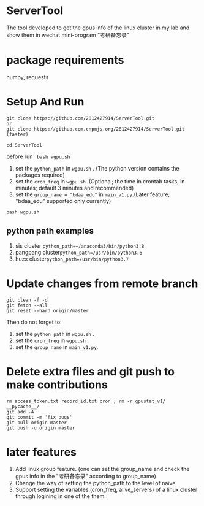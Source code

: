 # ServerTool
The tool developed to get the gpus info of the linux cluster in my lab and show them in wechat mini-program "考研备忘录"

# package requirements
numpy,
requests

# Setup And Run
```
git clone https://github.com/2812427914/ServerTool.git
or
git clone https://github.com.cnpmjs.org/2812427914/ServerTool.git
(faster)

cd ServerTool
```
before run ``` bash wgpu.sh```
1. set the ```python_path``` in ```wgpu.sh``` . (The python version contains the packages required)
2. set the ```cron_freq``` in ```wgpu.sh``` .(Optional; the time in crontab tasks, in minutes; default 3 minutes and recommended)
3. set the ```group_name = "bdaa_edu"``` in ```main_v1.py```.(Later feature; "bdaa_edu" supported only currently)
```
bash wgpu.sh
```
## python path examples
1. sis cluster ```python_path=~/anaconda3/bin/python3.8```
2. pangpang cluster```python_path=/usr/bin/python3.6```
3. huzx cluster```python_path=/usr/bin/python3.7```
# Update changes from remote branch
```
git clean -f -d
git fetch --all
git reset --hard origin/master
```
Then do not forget to:
1. set the ```python_path``` in ```wgpu.sh``` . 
2. set the ```cron_freq``` in ```wgpu.sh``` .
3. set the ```group_name``` in ```main_v1.py```.

# Delete extra files and  git push to make contributions
``` 
rm access_token.txt record_id.txt cron ; rm -r gpustat_v1/ __pycache__/
git add -A
git commit -m 'fix bugs'
git pull origin master
git push -u origin master
```
# later features
1. Add linux group feature. (one can set the group_name and check the gpus info in the "考研备忘录" according to group_name)
2. Change the way of setting the python_path to the level of naive
3. Support setting the variables (cron_freq, alive_servers) of a linux cluster through logining in one of the them.
